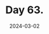 ---
title: Day 63.
description: ...where Al .
date: 2024-03-02
draft: true
tags: 
  - Daily
  - March 2024
---